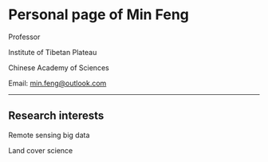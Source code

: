 # Personal page of Min Feng

Professor

Institute of Tibetan Plateau

Chinese Academy of Sciences

Email: min.feng@outlook.com

---

## Research interests

Remote sensing big data

Land cover science



